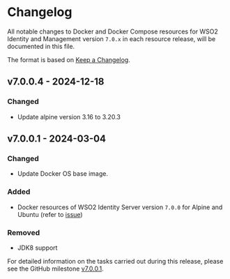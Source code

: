 # Changelog

All notable changes to Docker and Docker Compose resources for WSO2 Identity and Management version `7.0.x`
in each resource release, will be documented in this file.

The format is based on [Keep a Changelog](https://keepachangelog.com/en/1.0.0/).

## v7.0.0.4 - 2024-12-18

### Changed
- Update alpine version 3.16 to 3.20.3

## v7.0.0.1 - 2024-03-04

### Changed
- Update Docker OS base image.

### Added

- Docker resources of WSO2 Identity Server version `7.0.0` for Alpine and Ubuntu (refer to [issue](https://github.com/wso2/docker-is/issues/238))

### Removed

- JDK8 support

For detailed information on the tasks carried out during this release, please see the GitHub milestone
[v7.0.0.1](https://github.com/wso2/docker-is/milestone/25).
